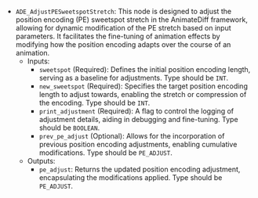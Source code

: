 - `ADE_AdjustPESweetspotStretch`: This node is designed to adjust the position encoding (PE) sweetspot stretch in the AnimateDiff framework, allowing for dynamic modification of the PE stretch based on input parameters. It facilitates the fine-tuning of animation effects by modifying how the position encoding adapts over the course of an animation.
    - Inputs:
        - `sweetspot` (Required): Defines the initial position encoding length, serving as a baseline for adjustments. Type should be `INT`.
        - `new_sweetspot` (Required): Specifies the target position encoding length to adjust towards, enabling the stretch or compression of the encoding. Type should be `INT`.
        - `print_adjustment` (Required): A flag to control the logging of adjustment details, aiding in debugging and fine-tuning. Type should be `BOOLEAN`.
        - `prev_pe_adjust` (Optional): Allows for the incorporation of previous position encoding adjustments, enabling cumulative modifications. Type should be `PE_ADJUST`.
    - Outputs:
        - `pe_adjust`: Returns the updated position encoding adjustment, encapsulating the modifications applied. Type should be `PE_ADJUST`.
